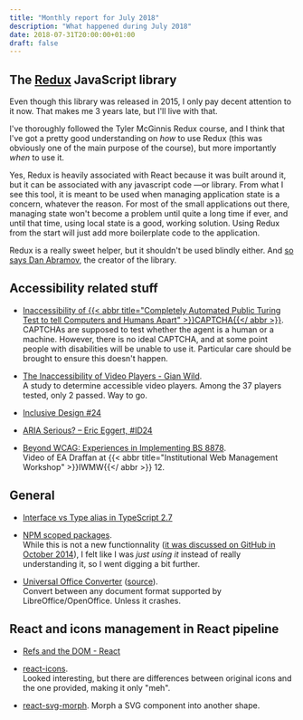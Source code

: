 ```yaml
---
title: "Monthly report for July 2018"
description: "What happened during July 2018"
date: 2018-07-31T20:00:00+01:00
draft: false
---
```


## The [Redux](https://redux.js.org/) JavaScript library

Even though this library was released in 2015, I only pay decent attention to it
now. That makes me 3 years late, but I'll live with that.

I've thoroughly followed the Tyler McGinnis Redux course, and I think that I've
got a pretty good understanding on _how_ to use Redux (this was obviously one of
the main purpose of the course), but more importantly _when_ to use it.

Yes, Redux is heavily associated with React because it was built around it, but
it can be associated with any javascript code —or library. From what I see this
tool, it is meant to be used when managing application state is a concern,
whatever the reason. For most of the small applications out there, managing
state won't become a problem until quite a long time if ever, and until that
time, using local state is a good, working solution. Using Redux from the start
will just add more boilerplate code to the application.

Redux is a really sweet helper, but it shouldn't be used blindly either. And
[so says Dan Abramov](https://medium.com/@dan_abramov/you-might-not-need-redux-be46360cf367),
the creator of the library.

## Accessibility related stuff

- [Inaccessibility of {{< abbr title="Completely Automated Public Turing Test to tell Computers and Humans Apart" >}}CAPTCHA{{</ abbr >}}](https://www.w3.org/TR/2018/WD-turingtest-20180703/).  
  CAPTCHAs are supposed to test whether the agent is a human or a machine.
  However, there is no ideal CAPTCHA, and at some point people with disabilities
  will be unable to use it. Particular care should be brought to ensure this
  doesn't happen.

- [The Inaccessibility of Video Players - Gian Wild](https://link.springer.com/content/pdf/10.1007%2F978-3-319-94277-3_9.pdf).  
  A study to determine accessible video players. Among the 37 players tested,
  only 2 passed. Way to go.

- [Inclusive Design #24](https://www.inclusivedesign24.org)

- [ARIA Serious? – Eric Eggert, #ID24](https://youtu.be/4bH57rWPnYo)

- [Beyond WCAG: Experiences in Implementing BS 8878](https://vimeo.com/44618741).  
  Video of EA Draffan at
  {{< abbr title="Institutional Web Management Workshop" >}}IWMW{{</ abbr >}} 12.

## General

- [Interface vs Type alias in TypeScript 2.7](https://medium.com/@martin_hotell/interface-vs-type-alias-in-typescript-2-7-2a8f1777af4c)

- [NPM scoped packages](https://docs.npmjs.com/misc/scope).  
  While this is not a new functionnality
  ([it was discussed on GitHub in October 2014](https://github.com/npm/npm/issues/5239)),
  I felt like I was _just using it_ instead of really understanding it, so I
  went digging a bit further.

- [Universal Office Converter](http://dag.wiee.rs/home-made/unoconv/)
  ([source](https://github.com/dagwieers/unoconv)).  
  Convert between any document format supported by LibreOffice/OpenOffice.
  Unless it crashes.

## React and icons management in React pipeline

- [Refs and the DOM - React](https://reactjs.org/docs/refs-and-the-dom.html)

- [react-icons](https://github.com/react-icons/react-icons/).  
  Looked interesting, but there are differences between original icons and the
  one provided, making it only "meh".

- [react-svg-morph](https://github.com/gorangajic/react-svg-morph/). Morph a SVG
  component into another shape.
